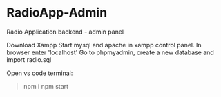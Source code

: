 # RadioApp-Admin

Radio Application backend - admin panel

Download Xampp
Start mysql and apache in xampp control panel.
In browser enter 'localhost'
Go to phpmyadmin, create a new database and import radio.sql

Open vs code terminal: 
>npm i
>npm start